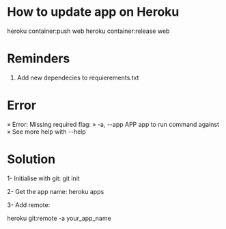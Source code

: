 # How to update app on Heroku
heroku container:push web
heroku container:release web

# Reminders
1) Add new dependecies to requierements.txt

# Error
»   Error: Missing required flag:
 »     -a, --app APP  app to run command against
 »   See more help with --help

# Solution
1- Initialise with git: git init

2- Get the app name: heroku apps

3- Add remote:

heroku git:remote -a your_app_name